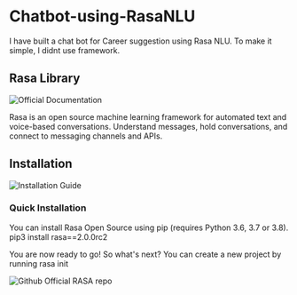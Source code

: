 # Chatbot-using-RasaNLU
I have built a chat bot for Career suggestion using Rasa NLU. To make it simple, I didnt use framework.

## Rasa Library

![Official Documentation](https://rasa.com/docs/rasa/)

Rasa is an open source machine learning framework for automated text and voice-based conversations.
Understand messages, hold conversations, and connect to messaging channels and APIs.

## Installation

![Installation Guide](https://rasa.com/docs/rasa/installation)

### Quick Installation

You can install Rasa Open Source using pip (requires Python 3.6, 3.7 or 3.8).
pip3 install rasa==2.0.0rc2

You are now ready to go! So what's next? You can create a new project by running
rasa init



![Github Official RASA repo](https://github.com/rasahq/rasa)
